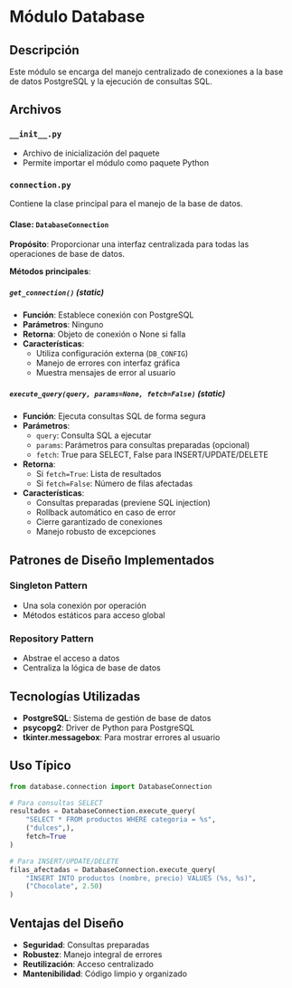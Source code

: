 # Módulo Database

## Descripción
Este módulo se encarga del manejo centralizado de conexiones a la base de datos PostgreSQL y la ejecución de consultas SQL.

## Archivos

### `__init__.py`
- Archivo de inicialización del paquete
- Permite importar el módulo como paquete Python

### `connection.py`
Contiene la clase principal para el manejo de la base de datos.

#### Clase: `DatabaseConnection`
**Propósito**: Proporcionar una interfaz centralizada para todas las operaciones de base de datos.

**Métodos principales**:

##### `get_connection()` (static)
- **Función**: Establece conexión con PostgreSQL
- **Parámetros**: Ninguno
- **Retorna**: Objeto de conexión o None si falla
- **Características**:
  - Utiliza configuración externa (`DB_CONFIG`)
  - Manejo de errores con interfaz gráfica
  - Muestra mensajes de error al usuario

##### `execute_query(query, params=None, fetch=False)` (static)
- **Función**: Ejecuta consultas SQL de forma segura
- **Parámetros**:
  - `query`: Consulta SQL a ejecutar
  - `params`: Parámetros para consultas preparadas (opcional)
  - `fetch`: True para SELECT, False para INSERT/UPDATE/DELETE
- **Retorna**: 
  - Si `fetch=True`: Lista de resultados
  - Si `fetch=False`: Número de filas afectadas
- **Características**:
  - Consultas preparadas (previene SQL injection)
  - Rollback automático en caso de error
  - Cierre garantizado de conexiones
  - Manejo robusto de excepciones

## Patrones de Diseño Implementados

### Singleton Pattern
- Una sola conexión por operación
- Métodos estáticos para acceso global

### Repository Pattern
- Abstrae el acceso a datos
- Centraliza la lógica de base de datos

## Tecnologías Utilizadas
- **PostgreSQL**: Sistema de gestión de base de datos
- **psycopg2**: Driver de Python para PostgreSQL
- **tkinter.messagebox**: Para mostrar errores al usuario

## Uso Típico
```python
from database.connection import DatabaseConnection

# Para consultas SELECT
resultados = DatabaseConnection.execute_query(
    "SELECT * FROM productos WHERE categoria = %s", 
    ("dulces",), 
    fetch=True
)

# Para INSERT/UPDATE/DELETE
filas_afectadas = DatabaseConnection.execute_query(
    "INSERT INTO productos (nombre, precio) VALUES (%s, %s)",
    ("Chocolate", 2.50)
)
```

## Ventajas del Diseño
- **Seguridad**: Consultas preparadas
- **Robustez**: Manejo integral de errores
- **Reutilización**: Acceso centralizado
- **Mantenibilidad**: Código limpio y organizado